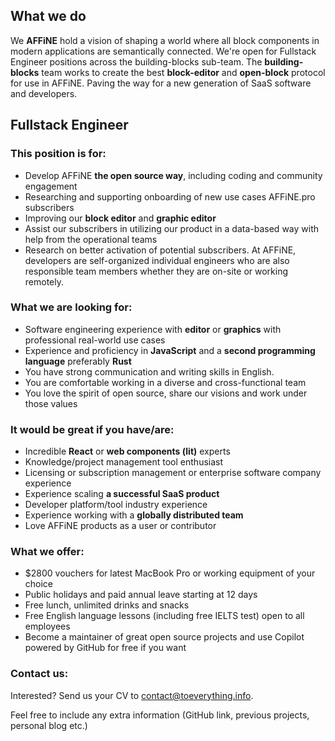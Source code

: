 ## What we do

We **AFFiNE** hold a vision of shaping a world where all block components in modern applications are semantically connected.
We're open for Fullstack Engineer positions across the building-blocks sub-team. The **building-blocks** team works to create the best **block-editor** and **open-block** protocol for use in AFFiNE. Paving the way for a new generation of SaaS software and developers.

## Fullstack Engineer

### This position is for:

-   Develop AFFiNE **the open source way**, including coding and community engagement
-   Researching and supporting onboarding of new use cases AFFiNE.pro subscribers
-   Improving our **block editor** and **graphic editor**
-   Assist our subscribers in utilizing our product in a data-based way with help from the operational teams
-   Research on better activation of potential subscribers. At AFFiNE, developers are self-organized individual engineers who are also responsible team members whether they are on-site or working remotely.

### What we are looking for:

-   Software engineering experience with **editor** or **graphics** with professional real-world use cases
-   Experience and proficiency in **JavaScript** and a **second programming language** preferably **Rust**
-   You have strong communication and writing skills in English.
-   You are comfortable working in a diverse and cross-functional team
-   You love the spirit of open source, share our visions and work under those values

### It would be great if you have/are:

-   Incredible **React** or **web components (lit)** experts
-   Knowledge/project management tool enthusiast
-   Licensing or subscription management or enterprise software company experience
-   Experience scaling **a successful SaaS product**
-   Developer platform/tool industry experience
-   Experience working with a **globally distributed team**
-   Love AFFiNE products as a user or contributor

### What we offer:

-   $2800 vouchers for latest MacBook Pro or working equipment of your choice
-   Public holidays and paid annual leave starting at 12 days
-   Free lunch, unlimited drinks and snacks
-   Free English language lessons (including free IELTS test) open to all employees
-   Become a maintainer of great open source projects and use Copilot powered by GitHub for free if you want

### Contact us:

Interested? Send us your CV to [contact@toeverything.info](mailto:contact@toeverything.info).

Feel free to include any extra information (GitHub link, previous projects, personal blog etc.)
